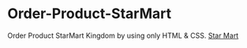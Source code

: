 # Order-Product-StarMart
Order Product StarMart Kingdom by using only HTML &amp; CSS.
[Star Mart](https://atultrp.github.io/Order-Product-StarMart/)
